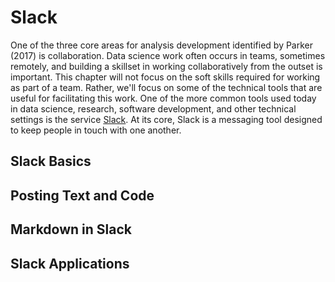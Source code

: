 # Slack

One of the three core areas for analysis development identified by Parker (2017) is collaboration. Data science work often occurs in teams, sometimes remotely, and building a skillset in working collaboratively from the outset is important. This chapter will not focus on the soft skills required for working as part of a team. Rather, we'll focus on some of the technical tools that are useful for facilitating this work. One of the more common tools used today in data science, research, software development, and other technical settings is the service [Slack](https://slack.com). At its core, Slack is a messaging tool designed to keep people in touch with one another.

## Slack Basics

## Posting Text and Code

## Markdown in Slack

## Slack Applications


